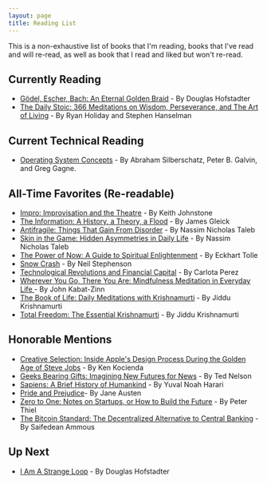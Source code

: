 ```yaml
---
layout: page
title: Reading List
---
```


This is a non-exhaustive list of books that I'm reading, books that I've read and will re-read, as well as book that I read and liked but won't re-read.

## Currently Reading
* [Gödel, Escher, Bach: An Eternal Golden Braid](https://www.amazon.com/Gödel-Escher-Bach-Eternal-Golden/dp/0465026567) - By Douglas Hofstadter
* [The Daily Stoic: 366 Meditations on Wisdom, Perseverance, and The Art of Living](https://www.amazon.com/Daily-Stoic-Meditations-Wisdom-Perseverance/dp/0735211736/ref=sr_1_1?keywords=the+daily+stoic&qid=1548042679&s=Books&sr=1-1) - By Ryan Holiday and Stephen Hanselman

## Current Technical Reading
* [Operating System Concepts](https://www.amazon.com/Operating-System-Concepts-Abraham-Silberschatz/dp/1118063333/ref=sr_1_2?crid=32PGKHUAJ1L4H&keywords=operating+system+concepts&qid=1548030591&s=Books&sprefix=operating+systes%2Cstripbooks%2C1114&sr=1-2) - By Abraham Silberschatz, Peter B. Galvin, and Greg Gagne.

## All-Time Favorites (Re-readable)
* [Impro: Improvisation and the Theatre](https://www.amazon.com/Impro-Improvisation-Theatre-Keith-Johnstone/dp/0878301178) - By Keith Johnstone
* [The Information: A History, a Theory, a Flood](https://www.amazon.com/Information-History-Theory-Flood/dp/0375423729/ref=sr_1_1?crid=MQ5RFBFBAH8W&keywords=the+information+a+history%2C+a+theory%2C+a+flood&qid=1548033103&s=Books&sprefix=the+information%2Cstripbooks%2C145&sr=1-1) - By James Gleick
* [Antifragile: Things That Gain From Disorder](https://www.amazon.com/Impro-Improvisation-Theatre-Keith-Johnstone/dp/0878301178) - By Nassim Nicholas Taleb
* [Skin in the Game: Hidden Asymmetries in Daily Life](https://www.amazon.com/Skin-Game-Hidden-Asymmetries-Daily/dp/042528462X/ref=sr_1_2?keywords=skin+in+the+game&qid=1548030393&s=Books&sr=1-2) - By Nassim Nicholas Taleb
* [The Power of Now: A Guide to Spiritual Enlightenment](https://www.amazon.com/Power-Now-Guide-Spiritual-Enlightenment/dp/1577314808/ref=sr_1_1?keywords=the+power+of+now&qid=1548030535&s=Books&sr=1-1) - By Eckhart Tolle
* [Snow Crash](https://www.amazon.com/Snow-Crash-Neal-Stephenson/dp/0553380958/ref=sr_1_1?keywords=snow+crash&qid=1548033168&s=Books&sr=1-1) - By Neil Stephenson
* [Technological Revolutions and Financial Capital](https://www.amazon.com/s?k=technological+revolutions+and+financial+capital&i=stripbooks&crid=29DEG1IJNBIQT&sprefix=technological+rev%2Cstripbooks%2C143&ref=nb_sb_ss_i_1_17) - By Carlota Perez
* [Wherever You Go, There You Are: Mindfulness Meditation in Everyday Life ](https://www.amazon.com/Wherever-You-There-Are-Mindfulness/dp/1567319920/ref=sr_1_1?crid=2OK5H1E77VE6Z&keywords=wherever+you+go+there+you+are&qid=1548042926&s=Books&sprefix=wherever+yo%2Cstripbooks%2C158&sr=1-1) - By John Kabat-Zinn
* [The Book of Life: Daily Meditations with Krishnamurti](https://www.amazon.com/Book-Life-Daily-Meditations-Krishnamurti/dp/0060648791/ref=sr_1_1?crid=2M5PWN5DD8DIE&keywords=the+book+of+life+j.+krishnamurti&qid=1548042774&s=Books&sprefix=the+book+of+life+j%2Cstripbooks%2C169&sr=1-1) - By Jiddu Krishnamurti
* [Total Freedom: The Essential Krishnamurti](https://www.amazon.com/Total-Freedom-Essential-Krishnamurti-2-Dec-1996/dp/B012HULH4S/ref=sr_1_fkmrnull_2?keywords=total+freedom+j.+krishnamurti&qid=1548042841&s=Books&sr=1-2-fkmrnull) - By Jiddu Krishnamurti


## Honorable Mentions
* [Creative Selection: Inside Apple's Design Process During the Golden Age of Steve Jobs](https://www.amazon.com/Creative-Selection-Inside-Apples-Process/dp/1250194466/ref=sr_1_1?keywords=creative+selection&qid=1548030209&s=Books&sr=1-1) - By Ken Kocienda
* [Geeks Bearing Gifts: Imagining New Futures for News](https://www.amazon.com/Geeks-Bearing-Gifts-Imagining-Futures-ebook/dp/B00PCKIL7C) - By Ted Nelson
* [Sapiens: A Brief History of Humankind](https://www.amazon.com/Sapiens-Humankind-Yuval-Noah-Harari/dp/0062316095) - By Yuval Noah Harari
* [Pride and Prejudice](https://www.amazon.com/Pride-Prejudice-Jane-Austen/dp/190962165X/ref=sr_1_1?crid=KA21TGUX1I98&keywords=pride+and+prejudice&qid=1548043026&s=Books&sprefix=pride+and%2Cstripbooks%2C221&sr=1-1)- By Jane Austen
* [Zero to One: Notes on Startups, or How to Build the Future](https://www.amazon.com/Zero-One-Notes-Startups-Future/dp/0804139296) - By Peter Thiel
* [The Bitcoin Standard: The Decentralized Alternative to Central Banking](https://www.amazon.com/Bitcoin-Standard-Decentralized-Alternative-Central/dp/1119473861) - By Saifedean Ammous

## Up Next
* [I Am A Strange Loop](https://www.amazon.com/Am-Strange-Loop-Douglas-Hofstadter/dp/0465030793) - By Douglas Hofstadter
